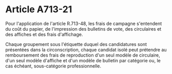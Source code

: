 # Article A713-21

Pour l'application de l'article R.713-48, les frais de campagne s'entendent du coût du papier, de l'impression des bulletins de vote, des circulaires et des affiches et des frais d'affichage.

Chaque groupement sous l'étiquette duquel des candidatures sont présentées dans la circonscription, chaque candidat isolé peut prétendre au remboursement des frais de reproduction d'un seul modèle de circulaire, d'un seul modèle d'affiche et d'un modèle de bulletin par catégorie ou, le cas échéant, sous-catégorie professionnelle.
